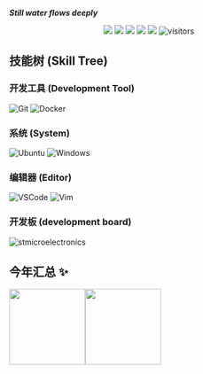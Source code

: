 ***Still water flows deeply***
<!--   my-icons -->
<p align="center">
    <a href="https://github.com/BEPb/BEPb"><img src="https://img.shields.io/badge/status-updating-brightgreen.svg"></a>
    <a href="https://github.com/python/cpython"><img src="https://img.shields.io/badge/Python-3.10-FF1493.svg"></a>
    <a href="https://github.com/BEPb/BEPb/graphs/contributors"><img src="https://img.shields.io/github/contributors/BEPb/BEPb?color=blue"></a>
    <a href="https://github.com/BEPb/BEPb/stargazers"><img src="https://img.shields.io/github/stars/BEPb/BEPb.svg?logo=github"></a>
    <a href="https://github.com/BEPb/BEPb/network/members"><img src="https://img.shields.io/github/forks/BEPb/BEPb.svg?color=blue&logo=github"></a>
    <img src="https://visitor-badge.laobi.icu/badge?page_id=BEPb.BEPb" alt="visitors"/>   
</p>


## 技能树 (Skill Tree)  

### 开发工具 (Development Tool)
![Git](https://img.shields.io/badge/-Git-f44d27?style=for-the-badge&logo=git&logoColor=white)
![Docker](https://img.shields.io/badge/-Docker-0073ec?style=for-the-badge&logo=docker&logoColor=white)

### 系统 (System)
![Ubuntu](https://img.shields.io/badge/-Ubuntu-e95420?style=for-the-badge&&logo=ubuntu&logoColor=white)
![Windows](https://img.shields.io/badge/-Windows-0078d6?style=for-the-badge&&logo=windows&logoColor=white)

### 编辑器 (Editor)
![VSCode](https://img.shields.io/badge/-VSCode-007acc?style=for-the-badge&logo=visual-studio-code&logoColor=white)
![Vim](https://img.shields.io/badge/-Vim-019733?style=for-the-badge&&logo=Vim&logoColor=white)

### 开发板 (development board)
![stmicroelectronics](https://img.shields.io/badge/-stmicroelectronics-03234b?style=for-the-badge&&logo=stmicroelectronics&logocolor=white)
<!-- ![espressif](https://img.shields.io/badge/-espressif-e7352c?style=for-the-badge&&logo=espressif&logocolor=white)
![arduino](https://img.shields.io/badge/-arduino-00979d?style=for-the-badge&&logo=arduino&logocolor=white)-->
<!--
![Anurag's GitHub stats](https://github-readme-stats.vercel.app/api?username=Abrillant-Lee&show_icons=true&theme=transparent)  
[![Top Langs](https://github-readme-stats.vercel.app/api/top-langs/?username=Abrillant-Lee&layout=donut)](https://github.com/Abrillant-Lee/Abrillant-Lee.git)
-->

## 今年汇总 ✨
 <img align="" height="137px" src="https://github-readme-stats.vercel.app/api?username=Abrillant-Lee&hide_title=true&hide_border=true&show_icons=true&include_all_commits=true&line_height=21&bg_color=0,EC6C6C,FFD479,FFFC79,73FA79&theme=graywhite&locale=cn" /><img align="" height="137px" src="https://github-readme-stats.vercel.app/api/top-langs/?username=Abrillant-Lee&hide_title=true&hide_border=true&layout=compact&bg_color=0,73FA79,73FDFF,D783FF&theme=graywhite&locale=cn" /> 

